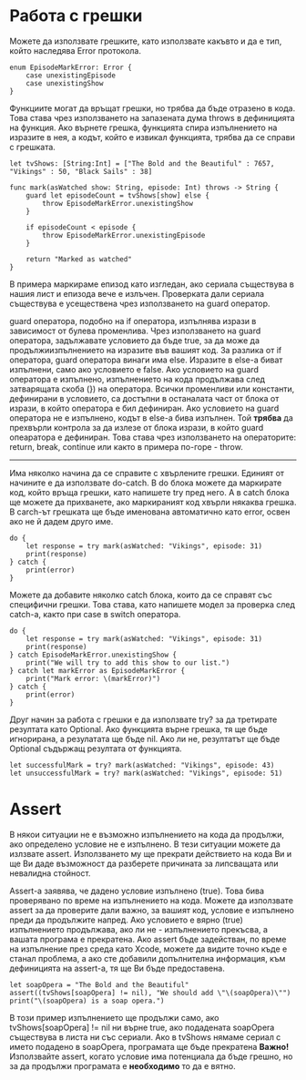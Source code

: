 # Работа с грешки

Можете да използвате грешките, като използвате какъвто и да е тип, който наследява Error протокола.

    enum EpisodeMarkError: Error {
    	case unexistingEpisode
		case unexistingShow
	}

Функциите могат да връщат грешки, но трябва да бъде отразено в кода. Това става чрез използването на запазената дума throws в дефиницията на функция. Ако върнете грешка, функцията спира изпълнението на изразите в нея, а кодът, който е извикал функцията, трябва да се справи с грешката.

	let tvShows: [String:Int] = ["The Bold and the Beautiful" : 7657, "Vikings" : 50, "Black Sails" : 38]

    func mark(asWatched show: String, episode: Int) throws -> String {
		guard let episodeCount = tvShows[show] else {
			throw EpisodeMarkError.unexistingShow
		}
 
		if episodeCount < episode {
			throw EpisodeMarkError.unexistingEpisode
		}

		return "Marked as watched"
	}

В примера маркираме епизод като изгледан, ако сериала съществува в нашия лист и епизода вече е излъчен. Проверката дали сериала съществува е усеществена чрез използването на guard оператор.

guard оператора, подобно на if оператора, изпълнява изрази в зависимост от булева променлива. Чрез използването на guard оператора, задължавате условието да бъде true, за да може да продължиизпълнението на изразите във вашият код. За разлика от if оператора, guard оператора винаги има else. Изразите в else-a биват изпълнени, само ако условието е false.
Ако условието на guard оператора е изпълнено, изпълнението на кода продължава след затварящата скоба (}) на оператора. Всички променливи или константи, дефинирани в условието, са достъпни в останалата част от блока от изрази, в който оператора е бил дефиниран.
Ако условието на guard оператора не е изпълнено, кодът в else-a бива изпълнен. Той **трябва** да прехвърли контрола за да излезе от блока изрази, в който guard опеаратора е дефиниран. Това става чрез използването на операторите: return, break, continue или както в примера по-горе - throw.

-----

Има няколко начина да се справите с хвърлените грешки. Единият от начините е да използвате do-catch. В do блока можете да маркирате код, който връща грешки, като напишете try пред него. А в catch блока ще можете да прихванете, ако маркираният код хвърли някаква грешка. В carch-ът грешката ще бъде именована автоматично като error, освен ако не й дадем друго име.

	do {
		let response = try mark(asWatched: "Vikings", episode: 31)
		print(response)
	} catch {
		print(error)
	}

Можете да добавите няколко catch блока, които да се справят със специфични грешки. Това става, като напишете модел за проверка след catch-a, както при case в switch оператора.

	do {
		let response = try mark(asWatched: "Vikings", episode: 31)
		print(response)
	} catch EpisodeMarkError.unexistingShow {
		print("We will try to add this show to our list.")
	} catch let markError as EpisodeMarkError {
		print("Mark error: \(markError)")
	} catch {
		print(error)
	}

Друг начин за работа с грешки е да използвате try? за да третирате резултата като Optional. Ако функцията върне грешка, тя ще бъде игнорирана, а резулатата ще бъде nil. Ако ли не, резултатът ще бъде Optional съдържащ резултата от функцията.

	let successfulMark = try? mark(asWatched: "Vikings", episode: 43)
	let unsuccessfulMark = try? mark(asWatched: "Vikings", episode: 51)


# Assert

В някои ситуации не е възможно изпълнението на кода да продължи, ако определено условие не е изпълнено. В тези ситуации можете да излзвате assert. Използването му ще прекрати действието на кода Ви и ще Ви даде възможност да разберете причината за липсващата или невалидна стойност.

Assert-a заявява, че дадено условие изпълнено (true). Това бива проверявано по време на изпълнението на кода. Можете да използвате assert за да проверите дали важно, за вашият код, условие е изпълнено преди да продължите напред. Ако условието е вярно (true) изпълнението продължава, ако ли не - изпълнението прекъсва, а вашата програма е прекратена.
Ако assert бъде задействан, по време на изпълнение през среда като Xcode, можете да видите точно къде е станал проблема, а ако сте добавили допълнителна информация, към дефиницията на assert-a, тя ще Ви бъде предоставена.

	let soapOpera = "The Bold and the Beautiful"
	assert((tvShows[soapOpera] != nil), "We should add \"\(soapOpera)\"")
	print("\(soapOpera) is a soap opera.")

В този пример изпълнението ще продължи само, ако tvShows[soapOpera] != nil ни върне true, ако подадената soapOpera съществува в листа ни със сериали. Ако в tvShows нямаме сериал с името подадено в soapOpera, програмата ще бъде прекратена
**Важно!** Използвайте assert, когато условие има потенциала да бъде грешно, но за да продължи програмата е **необходимо** то да е вятно.

